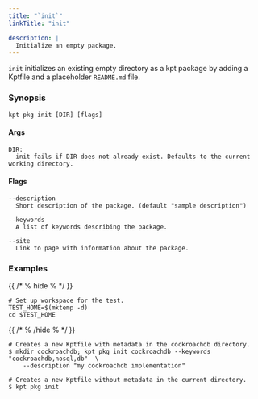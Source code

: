```yaml
---
title: "`init`"
linkTitle: "init"

description: |
  Initialize an empty package.
---
```


<!--mdtogo:Short
    Initialize an empty package.
-->

`init` initializes an existing empty directory as a kpt package by adding a
Kptfile and a placeholder `README.md` file.

### Synopsis

<!--mdtogo:Long-->

```
kpt pkg init [DIR] [flags]
```

#### Args

```
DIR:
  init fails if DIR does not already exist. Defaults to the current working directory.
```

#### Flags

```
--description
  Short description of the package. (default "sample description")

--keywords
  A list of keywords describing the package.

--site
  Link to page with information about the package.
```

<!--mdtogo-->

### Examples

{{ /* % hide % */ }}

<!-- @makeWorkplace @verifyExamples-->

```
# Set up workspace for the test.
TEST_HOME=$(mktemp -d)
cd $TEST_HOME
```

{{ /* % /hide % */ }}

<!--mdtogo:Examples-->

<!-- @pkgInit @verifyStaleExamples-->

```shell
# Creates a new Kptfile with metadata in the cockroachdb directory.
$ mkdir cockroachdb; kpt pkg init cockroachdb --keywords "cockroachdb,nosql,db"  \
    --description "my cockroachdb implementation"
```

```shell
# Creates a new Kptfile without metadata in the current directory.
$ kpt pkg init
```

<!--mdtogo-->
